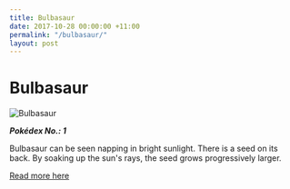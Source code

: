 ```yaml
---
title: Bulbasaur
date: 2017-10-28 00:00:00 +11:00
permalink: "/bulbasaur/"
layout: post
---
```


# Bulbasaur

![Bulbasaur](https://assets.pokemon.com/assets/cms2/img/pokedex/full/001.png)

**_Pokédex No.: 1_**

Bulbasaur can be seen napping in bright sunlight. There is a seed on its back. By soaking up the sun's rays, the seed grows progressively larger.

[Read more here](https://www.pokemon.com/au/pokedex/bulbasaur)
